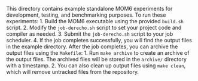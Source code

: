 This directory contains example standalone MOM6 experiments for development, testing, and benchmarking purposes. 
To run these experiments:
    1. Build the MOM6 executable using the provided `build.sh` script.
    2. Modify the `job-derecho.sh` script to set your project code and compiler as needed. 
    3. Submit the `job-derecho.sh` script to your job scheduler.
    4. If the job completes successfully, you will find the output files in the example directory.
After the job completes, you can archive the output files using the `Makefile`:
    1. Run `make archive` to create an archive of the output files.
       The archived files will be stored in the `archive/` directory with a timestamp.
    2. You can also clean up output files using `make clean`, which will remove untracked files from the repository.
